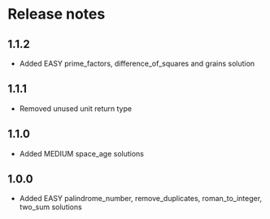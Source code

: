 # Release notes

## 1.1.2

- Added EASY prime_factors, difference_of_squares and grains solution

## 1.1.1

- Removed unused unit return type

## 1.1.0

- Added MEDIUM space_age solutions

## 1.0.0

- Added EASY palindrome_number, remove_duplicates, roman_to_integer, two_sum solutions
